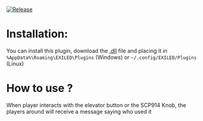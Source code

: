 [![Release]][Link]
<!----------------------------------------------------------------------------->
[Link]: https://github.com/Antoniofo/ElevatorBC/releases
<!---------------------------------[ Buttons ]--------------------------------->
[Release]: https://img.shields.io/badge/Release-EFFDE?style=for-the-badge&logoColor=white&logo=DocuSign


# Installation:

You can install this plugin, download the [.dll](https://github.com/Antoniofo/ElevatorBC/releases) file and placing it in ``%AppData%\Roaming\EXILED\Plugins`` (Windows) or ``~/.config/EXILED/Plugins`` (Linux)


# How to use ?

When player interacts with the elevator button or the SCP914 Knob, the players around will receive a message saying who used it



